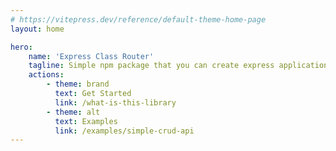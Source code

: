```yaml
---
# https://vitepress.dev/reference/default-theme-home-page
layout: home

hero:
    name: 'Express Class Router'
    tagline: Simple npm package that you can create express applications with classes.
    actions:
        - theme: brand
          text: Get Started
          link: /what-is-this-library
        - theme: alt
          text: Examples
          link: /examples/simple-crud-api
---
```

